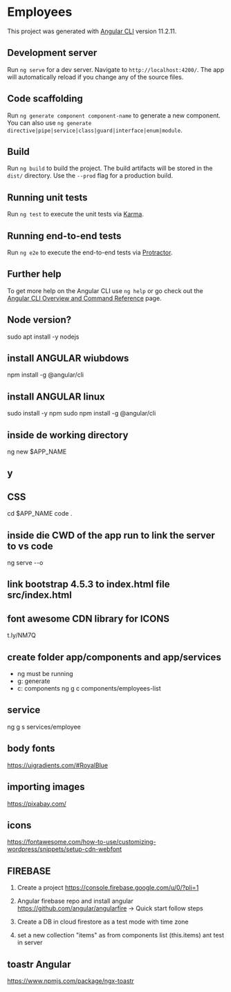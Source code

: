 # Employees

This project was generated with [Angular CLI](https://github.com/angular/angular-cli) version 11.2.11.

## Development server

Run `ng serve` for a dev server. Navigate to `http://localhost:4200/`. The app will automatically reload if you change any of the source files.

## Code scaffolding

Run `ng generate component component-name` to generate a new component. You can also use `ng generate directive|pipe|service|class|guard|interface|enum|module`.

## Build

Run `ng build` to build the project. The build artifacts will be stored in the `dist/` directory. Use the `--prod` flag for a production build.

## Running unit tests

Run `ng test` to execute the unit tests via [Karma](https://karma-runner.github.io).

## Running end-to-end tests

Run `ng e2e` to execute the end-to-end tests via [Protractor](http://www.protractortest.org/).

## Further help

To get more help on the Angular CLI use `ng help` or go check out the [Angular CLI Overview and Command Reference](https://angular.io/cli) page.


<!-- ------------------------- -->


## Node version?
sudo apt install -y nodejs

## install ANGULAR wiubdows
npm install -g @angular/cli

## install ANGULAR linux
sudo install -y npm
sudo npm install -g @angular/cli

## inside de working directory
ng new $APP_NAME

## y
## CSS

cd $APP_NAME
code .

## inside die CWD of the app run to link the server to vs code
ng serve --o

## link bootstrap 4.5.3 to index.html file src/index.html
## font awesome CDN library for ICONS
t.ly/NM7Q


## create folder app/components and app/services
* ng must be running
* g: generate
* c: components
ng g c components/employees-list

## service
ng g s services/employee

## body fonts
https://uigradients.com/#RoyalBlue

## importing images
https://pixabay.com/


## icons
https://fontawesome.com/how-to-use/customizing-wordpress/snippets/setup-cdn-webfont

## FIREBASE
1. Create a project
https://console.firebase.google.com/u/0/?pli=1

2. Angular firebase repo and install angular
https://github.com/angular/angularfire
-> Quick start
follow steps

3. Create a DB in cloud firestore as a test mode with time zone

4. set a new collection "items" as from components list (this.items) ant test in server

## toastr Angular
https://www.npmjs.com/package/ngx-toastr

